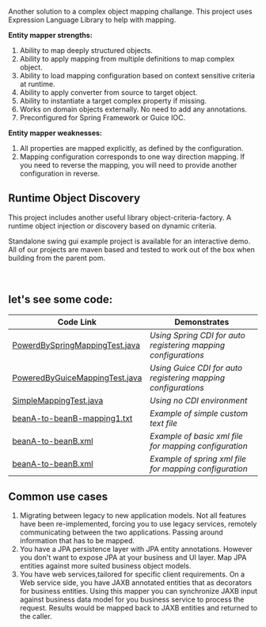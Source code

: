 Another solution to a complex object mapping challange. This project uses Expression Language Library to help with mapping.

**Entity mapper strengths:**

  1. Ability to map deeply structured objects.
  1. Ability to apply mapping from multiple definitions to map complex object.
  1. Ability to load mapping configuration based on context sensitive criteria at runtime.
  1. Ability to apply converter from source to target object.
  1. Ability to instantiate a target complex property if missing.
  1. Works on domain objects externally. No need to add any annotations.
  1. Preconfigured for Spring Framework or Guice IOC.

**Entity mapper weaknesses:**
  1. All properties are mapped explicitly, as defined by the configuration. 
  1. Mapping configuration corresponds to one way direction mapping. If you need to reverse the mapping, you will need to provide another configuration in reverse.

## Runtime Object Discovery 
This project includes another useful library object-criteria-factory. A runtime object injection or discovery based on dynamic criteria.

Standalone swing gui example project is available for an interactive demo.<br>
All of our projects are maven based and tested to work out of the box when building from the parent pom.<br>
<br>
<br>
<h2>let's see some code:</h2>

<table><thead><th><b>Code Link</b></th><th><b>Demonstrates</b></th></thead><tbody>
<tr><td><a href='https://github.com/martin-jamszolik/el-entity-mapper/tree/master/root/entity-mapper/src/test/java/net/freedom/gj/beans/PowerdBySpringMappingTest.java'>PowerdBySpringMappingTest.java</a></td><td> <i>Using Spring CDI for auto registering mapping configurations</i> </td></tr>
<tr><td><a href='https://github.com/martin-jamszolik/el-entity-mapper/tree/master/root/entity-mapper/src/test/java/net/freedom/gj/beans/PoweredByGuiceMappingTest.java'>PoweredByGuiceMappingTest.java</a></td><td><i>Using Guice CDI for auto registering mapping configurations</i> </td></tr>
<tr><td><a href='https://github.com/martin-jamszolik/el-entity-mapper/tree/master/root/entity-mapper/src/test/java/net/freedom/gj/beans/SimpleMappingTest.java'>SimpleMappingTest.java</a></td><td><i>Using no CDI environment</i></td></tr>
<tr><td><a href='https://github.com/martin-jamszolik/el-entity-mapper/tree/master/root/entity-mapper/src/test/resources/net/freedom/gj/beans/txt/beanA-to-beanB-mapping1.txt'>beanA-to-beanB-mapping1.txt</a></td><td><i>Example of simple custom text file</i></td></tr>
<tr><td><a href='https://github.com/martin-jamszolik/el-entity-mapper/tree/master/root/entity-mapper/src/test/resources/net/freedom/gj/beans/xml/beanA-to-beanB.xml'>beanA-to-beanB.xml</a></td><td><i>Example of basic xml file for mapping configuration</i></td></tr>
<tr><td><a href='https://github.com/martin-jamszolik/el-entity-mapper/tree/master/root/entity-mapper/src/test/resources/net/freedom/gj/beans/spring/beanA-to-beanB.xml'>beanA-to-beanB.xml</a></td><td><i>Example of spring xml file for mapping configuration</i></td></tr></tbody></table>

<h2>Common use cases</h2>

<ol><li>Migrating between legacy to new application models. Not all features have been re-implemented, forcing you to use legacy services, remotely communicating between the two applications.  Passing around information that has to be mapped.<br>
</li><li>You have a JPA persistence layer with JPA entity annotations. However you don't want to expose JPA at your business and UI layer. Map JPA entities against more suited business object models.<br>
</li><li>You have web services,tailored for specific client requirements. On a Web service side, you have JAXB annotated entities that as decorators for business entities.  Using this mapper you can synchronize JAXB input against business data model for you business service to process the request. Results would be mapped back to JAXB entities and returned to the caller.
